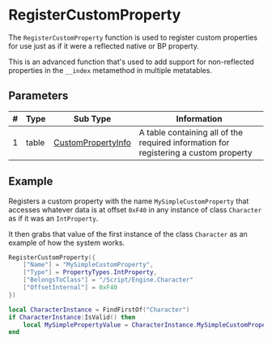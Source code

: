 # RegisterCustomProperty

The `RegisterCustomProperty` function is used to register custom properties for use just as if it were a reflected native or BP property.

This is an advanced function that's used to add support for non-reflected properties in the `__index` metamethod in multiple metatables.

## Parameters

| # | Type    | Sub Type           | Information |
|---|---------|--------------------|-------------|
| 1 | table   | [CustomPropertyInfo](../table-definitions/custompropertyinfo.md) | A table containing all of the required information for registering a custom property |

## Example

Registers a custom property with the name `MySimpleCustomProperty` that accesses whatever data is at offset `0xF40` in any instance of class `Character` as if it was an `IntProperty`.

It then grabs that value of the first instance of the class `Character` as an example of how the system works.
```lua
RegisterCustomProperty({
    ["Name"] = "MySimpleCustomProperty",
    ["Type"] = PropertyTypes.IntProperty,
    ["BelongsToClass"] = "/Script/Engine.Character"
    ["OffsetInternal"] = 0xF40
})

local CharacterInstance = FindFirstOf("Character")
if CharacterInstance:IsValid() then
    local MySimplePropertyValue = CharacterInstance.MySimpleCustomProperty
end
```